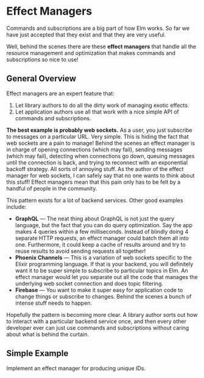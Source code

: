 # Effect Managers

Commands and subscriptions are a big part of how Elm works. So far we have just accepted that they exist and that they are very useful.

Well, behind the scenes there are these **effect managers** that handle all the resource management and optimization that makes commands and subscriptions so nice to use!

## General Overview

Effect managers are an expert feature that:

  1. Let library authors to do all the dirty work of managing exotic effects.
  2. Let application authors use all that work with a nice simple API of commands and subscriptions.

**The best example is probably web sockets.** As a user, you just subscribe to messages on a particular URL. Very simple. This is hiding the fact that web sockets are a pain to manage! Behind the scenes an effect manager is in charge of opening connections (which may fail), sending messages (which may fail), detecting when connections go down, queuing messages until the connection is back, and trying to reconnect with an exponential backoff strategy. All sorts of annoying stuff. As the author of the effect manager for web sockets, I can safely say that no one wants to think about this stuff! Effect managers mean that this pain only has to be felt by a handful of people in the community.

This pattern exists for a lot of backend services. Other good examples include:

  - **GraphQL** &mdash; The neat thing about GraphQL is not just the query language, but the fact that you can do query optimization. Say the app makes 4 queries within a few milliseconds. Instead of blindly doing 4 separate HTTP requests, an effect manager could batch them all into one. Furthermore, it could keep a cache of results around and try to reuse results to avoid sending requests all together!
  - **Phoenix Channels** &mdash; This is a variation of web sockets specific to the Elixir programming language. If that is your backend, you will definitely want it to be super simple to subscribe to particular topics in Elm. An effect manager would let you separate out all the code that manages the underlying web socket connection and does topic filtering.
  - **Firebase** &mdash; You want to make it super easy for application code to change things or subscribe to changes. Behind the scenes a bunch of intense stuff needs to happen.

Hopefully the pattern is becoming more clear. A library author sorts out how to interact with a particular backend service once, and then every other developer ever can just use commands and subscriptions without caring about what is behind the curtain.

## Simple Example

Implement an effect manager for producing unique IDs.